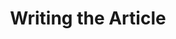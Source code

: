 ---
layout: default
title: Writing the Article
parent: Author Docs
nav_order: 3
description: "The actual process of writing and publishing an article at the Genics Blog."
permalink: /author/writing-the-article
---